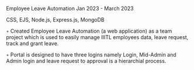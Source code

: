 Employee Leave Automation
Jan 2023 - March 2023

CSS, EJS, Node.js, Express.js, MongoDB


◦ Created Employee Leave Automation (a web application) as a team project which is used to easily
manage IIITL employees data, leave request, track and grant leave.

◦ Portal is designed to have three logins namely Login, Mid-Admin and Admin login and leave request to
approval is a hierarchial process.
